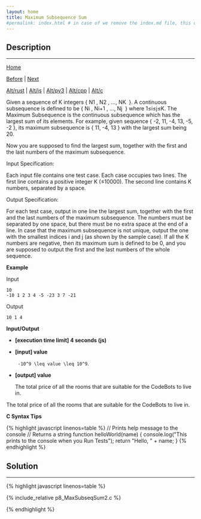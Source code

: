 ```yaml
---
layout: home
title: Maximum Subsequence Sum
#permalink: index.html # in case of we remove the index.md file, this doc will be the index page
---
```


<div class="row">
<div class="columnStmt" markdown="1">

## Description
------

[Home](../README.md)

[Before](..) | [Next](..)

[Alt/rust](./Alt_rust/README.md) | [Alt/js](./Alt_js/README.html) | [Alt/py3](./Alt_py3/README.md) | [Alt/cpp](./Alt_cpp/README.md) | [Alt/c](./Alt_c/README.md)

Given a sequence of K integers { N​1 , N2​​ , …, N​K
​​ }. A continuous subsequence is defined to be { N​i , N​i+1​​ , …, N​j
​​ } where 1≤i≤j≤K. The Maximum Subsequence is the continuous subsequence which has the largest sum of its elements. For example, given sequence { -2, 11, -4, 13, -5, -2 }, its maximum subsequence is { 11, -4, 13 } with the largest sum being 20.

Now you are supposed to find the largest sum, together with the first and the last numbers of the maximum subsequence.

Input Specification:

Each input file contains one test case. Each case occupies two lines. The first line contains a positive integer K (≤10000). The second line contains K numbers, separated by a space.

Output Specification:

For each test case, output in one line the largest sum, together with the first and the last numbers of the maximum subsequence. The numbers must be separated by one space, but there must be no extra space at the end of a line. In case that the maximum subsequence is not unique, output the one with the smallest indices i and j (as shown by the sample case). If all the K numbers are negative, then its maximum sum is defined to be 0, and you are supposed to output the first and the last numbers of the whole sequence.

**Example**

Input

```
10
-10 1 2 3 4 -5 -23 3 7 -21

```

Output

```
10 1 4

```

**Input/Output**

* **[execution time limit] 4 seconds (js)**

* **[input] value**

    <code type='math/tex'> -10^9 \leq value \leq 10^9</code>.

* **[output] value**

    The total price of all the rooms that are suitable for the CodeBots to live in.

The total price of all the rooms that are suitable for the CodeBots to live in.

**C Syntax Tips**

{% highlight javascript linenos=table %}
// Prints help message to the console
// Returns a string
function helloWorld(name) {
    console.log("This prints to the console when you Run Tests");
    return "Hello, " + name;
}
{% endhighlight %}

</div>
<div class="columnSol" markdown="1">

## Solution
------

{% highlight javascript linenos=table %}

{% include_relative p8_MaxSubseqSum2.c %}

{% endhighlight %}

</div>
</div>